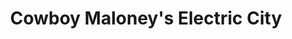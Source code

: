 ---
title: "Cowboy Maloney's Electric City"
url: /laurel/cowboy-maloneys-electric-city/
shop: electronics
---
